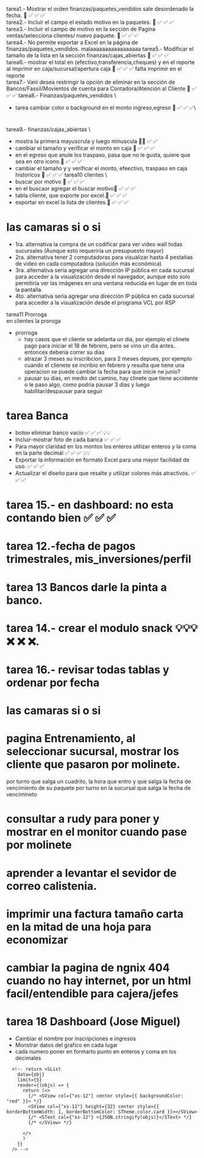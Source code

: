 tarea1.- Mostrar el orden finanzas/paquetes_vendidos sale desordenado la fecha. 💯 ✅ ✅ ✅\
tarea2.- Incluir el campo el estado motivo en la paquetes. 💯 ✅ ✅ ✅\
tarea3.- Incluir el campo de motivo en la sección de Pagina ventas/selecciona clientes/ nuevo paquete. 💯 ✅ ✅ ✅\
tarea4.- No permite exportar a Excel en la página de finanzas/paquetes_vendidos.  malaaaaaaaaaaaaaaaaa
tarea5.- Modificar el tamaño de la lista en la sección finanzas/cajas_abiertas 💯 ✅ ✅ ✅\
tarea6.- mostrar el total en (efectivo,transferencia,cheques) y en el reporte al imprimir  en caja/sucursal/apertura caja 💯 ✅ ✅ ✅ falta imprimir en el reporte\
tarea7.- Vani desea restringir la opción de eliminar en la sección de Bancos/Fassil/Movientos de cuenta  para Contadora/Atención al Cliente 💯 ✅ ✅ ✅
tarea8.- Finanzas/paquetes_vendidos \
  * tarea cambiar color o background en el monto ingreso,egreso  💯 ✅ ✅ ✅\
#
tarea9.- finanzas/cajas_abiertas \
  * mostra la primera mayuscrula y luego minuscula 💯✅ ✅ ✅
  * cambiar el tamaño y verificar el monto en caja 💯 ✅ ✅ ✅
  * en el egreso que anule los traspaso, pasa que no le gusta, quiere que sea en otro icono.💯 ✅ ✅ ✅
  * cambiar el tamaño y y verificar el monto, efeectivo, traspaso en caja historicos 💯 ✅ ✅ ✅
tarea10 clientes \
  * buscar por motivo 💯 ✅ ✅ ✅
  * en el buscaor agregar el buscar motivo💯 ✅ ✅ ✅
  * tabla cliente, que exporte por excel.💯 ✅ ✅ ✅
  * exportar en excel la lista de clientes.💯 ✅ ✅ ✅
#
# las camaras si o si

* 1ra. alternativa la compra de un codificar para ver video wall todas sucursales (Aunque esto requeriría un presupuesto mayor)
* 2ra. alternativa tener 2 computadoras para visualizar hasta 4 pestañas de video en cada computadora (solución más económica)
* 3ra. alternativa sería agregar una dirección IP pública en cada sucursal para acceder a la visualización desde el navegador, aunque esto solo permitiría ver las imágenes en una ventana reducida en lugar de en toda la pantalla.
* 4to. alternativa sería agregar una dirección IP pública en cada sucursal para acceder a la visualización desde el programa VCL por RSP





tarea11 Prorroga \
en clientes la proroga
  * prorroga
    * hay casos que el cliente se adelanta un dia, por ejemplo el clinete pago para iniciar el 18 de febrero, pero se vino un dia antes.. entonces deberia correr su dias
    * atrazar 3 meses su inscribcion, para 2 meses depues, por ejemplo cuando el clienete se incribio en febrero y resulta que tiene una operacion se puede cambiar la fecha para que inicie ne junio?
    * pausar su dias, en medio del camino, hay clinete que tiene accidente o le paso algo, como podria pausar 3 dias y luego habilitar/despausar para seguir

# tarea Banca
  * boton eliminar banco vacio  ✅ ✅ ✅ 💡💡
  * Incluir-mostrar foto de cada banca  ✅ ✅ ✅
  * Para mayor claridad en los montos los enteros utilizar enteros y la coma en la parte decimal  ✅ ✅ ✅ 💡💡
  * Exportar la información en formato Excel para una mayor facilidad de uso.  ✅ ✅ ✅
  * Actualizar el diseño para que resalte y utilizar colores más atractivos.  ✅ ✅ ✅

# tarea 15.- en dashboard: no esta contando bien ✅ ✅ ✅

# tarea 12.-fecha de pagos trimestrales, mis_inversiones/perfil
# tarea 13 Bancos darle la pinta a banco.
# tarea 14.- crear el modulo snack 💡💡💡 ❌ ❌ ❌.

# tarea 16.- revisar todas tablas y ordenar por fecha
# las camaras si o si

<!-- *** ultimo anular efectivo tiene que desaparecer -->

# pagina Entrenamiento, al seleccionar sucursal, mostrar los cliente que pasaron por molinete.
por turno
que salga un cuadrito, la hora que entro y que salga la fecha de vencimiento de su paquete
por turno en la sucursal
que salga la fecha de vencimineto


# consultar a rudy para poner y mostrar en el monitor cuando pase  por molinete
# aprender a levantar el sevidor de correo calistenia.
# imprimir una factura tamaño carta en la mitad de una hoja para economizar
# cambiar la pagina de ngnix 404 cuando no hay internet, por un html facil/entendible para cajera/jefes

<!-- saber cuantas personas estan activas  -->

<!-- #

restringir la opción de eliminar en la sección de Bancos/Fassil/Movientos de cuenta  para Contadora hacer un wiki
1. loguear como super_usuario
2. crear rol: ejemplo contado
    * editar rol
          * activar ver
          * desactivar eliminar
3. usuarios: seleccionar todas sucursales que va a ver la banca

# -->


<!-- tarea10 ✅ ✅ ✅
como ordenar el ExportExcel de forma asc fecha inicio
como ordenar el SLIt de forma asc fecha inicio -->

# tarea 18 Dashboard (Jose Miguel)
  * Cambiar el nombre por inscripciones e ingresos
  * Monstrar datos del grafico en cada lugar
  * cada numero poner en formarto punto en enteros y coma en los decimales

<!-- del porque le bota -->
<!-- en mancomunado por rato lo botas cuando registra informacicon-->
<!-- hay que verlo si o si -->


      <!-- return <SList
        data={obj}
        limit={5}
        render={(objs) => {
          return (<>
            {/* <SView col={"xs-12"} center style={{ backgroundColor: "red" }}> */}
            <SView col={"xs-12"} height={32} center style={{ borderBottomWidth: 1, borderBottomColor: STheme.color.card }}></SView>
            {/* <SText col={"xs-12"} >{JSON.stringify(objs)}</SText> */}
            {/* </SView> */}

          </>
          )
        }}
      /> -->